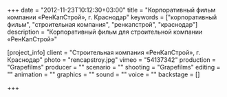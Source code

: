 +++
date = "2012-11-23T10:12:30+03:00"
title = "Корпоративный фильм компании «РенКапСтрой», г. Краснодар"
keywords = ["корпоративный фильм", "строительная компания", "ренкапстрой", "краснодар"]
description = "Корпоративный фильм для строительной компании «РенКапСтрой»"

[project_info]
    client = "Строительная компания «РенКапСтрой», г. Краснодар"
    photo = "rencapstroy.jpg"
    vimeo = "54137342"
    production = "Grapefilms"
    producer = ""
    scenario = ""
    shooting = "Grapefilms"
    editing = ""
    animation = ""
    graphics = ""
    sound = ""
    voice = ""
    backstage = []

+++
